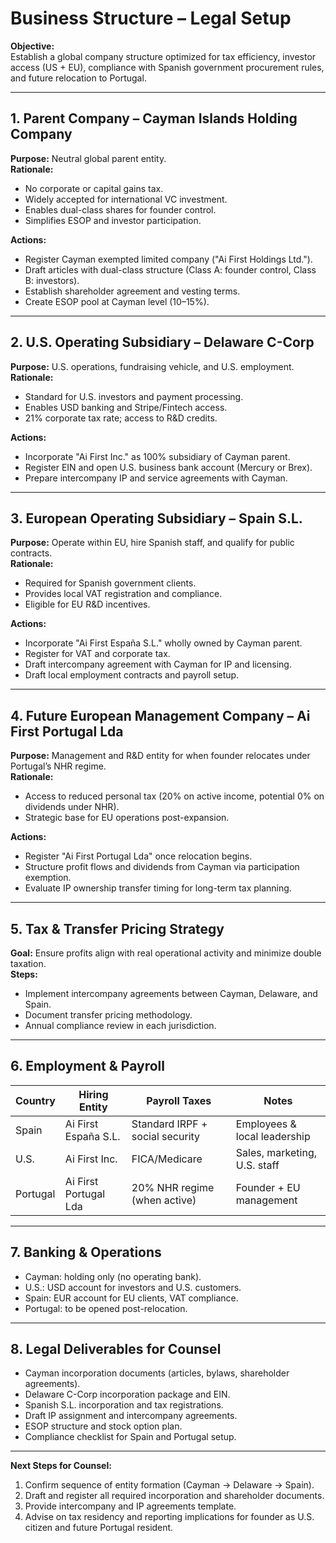 


# Business Structure – Legal Setup

**Objective:**  
Establish a global company structure optimized for tax efficiency, investor access (US + EU), compliance with Spanish government procurement rules, and future relocation to Portugal.

---

## 1. Parent Company – Cayman Islands Holding Company
**Purpose:** Neutral global parent entity.  
**Rationale:**  
- No corporate or capital gains tax.  
- Widely accepted for international VC investment.  
- Enables dual-class shares for founder control.  
- Simplifies ESOP and investor participation.

**Actions:**  
- Register Cayman exempted limited company ("Ai First Holdings Ltd.").  
- Draft articles with dual-class structure (Class A: founder control, Class B: investors).  
- Establish shareholder agreement and vesting terms.  
- Create ESOP pool at Cayman level (10–15%).

---

## 2. U.S. Operating Subsidiary – Delaware C-Corp
**Purpose:** U.S. operations, fundraising vehicle, and U.S. employment.  
**Rationale:**  
- Standard for U.S. investors and payment processing.  
- Enables USD banking and Stripe/Fintech access.  
- 21% corporate tax rate; access to R&D credits.

**Actions:**  
- Incorporate "Ai First Inc." as 100% subsidiary of Cayman parent.  
- Register EIN and open U.S. business bank account (Mercury or Brex).  
- Prepare intercompany IP and service agreements with Cayman.

---

## 3. European Operating Subsidiary – Spain S.L.
**Purpose:** Operate within EU, hire Spanish staff, and qualify for public contracts.  
**Rationale:**  
- Required for Spanish government clients.  
- Provides local VAT registration and compliance.  
- Eligible for EU R&D incentives.

**Actions:**  
- Incorporate "Ai First España S.L." wholly owned by Cayman parent.  
- Register for VAT and corporate tax.  
- Draft intercompany agreement with Cayman for IP and licensing.  
- Draft local employment contracts and payroll setup.

---

## 4. Future European Management Company – Ai First Portugal Lda
**Purpose:** Management and R&D entity for when founder relocates under Portugal’s NHR regime.  
**Rationale:**  
- Access to reduced personal tax (20% on active income, potential 0% on dividends under NHR).  
- Strategic base for EU operations post-expansion.

**Actions:**  
- Register "Ai First Portugal Lda" once relocation begins.  
- Structure profit flows and dividends from Cayman via participation exemption.  
- Evaluate IP ownership transfer timing for long-term tax planning.

---

## 5. Tax & Transfer Pricing Strategy
**Goal:** Ensure profits align with real operational activity and minimize double taxation.  
**Steps:**  
- Implement intercompany agreements between Cayman, Delaware, and Spain.  
- Document transfer pricing methodology.  
- Annual compliance review in each jurisdiction.

---

## 6. Employment & Payroll
| Country | Hiring Entity | Payroll Taxes | Notes |
|----------|----------------|---------------|--------|
| Spain | Ai First España S.L. | Standard IRPF + social security | Employees & local leadership |
| U.S. | Ai First Inc. | FICA/Medicare | Sales, marketing, U.S. staff |
| Portugal | Ai First Portugal Lda | 20% NHR regime (when active) | Founder + EU management |

---

## 7. Banking & Operations
- Cayman: holding only (no operating bank).  
- U.S.: USD account for investors and U.S. customers.  
- Spain: EUR account for EU clients, VAT compliance.  
- Portugal: to be opened post-relocation.

---

## 8. Legal Deliverables for Counsel
- Cayman incorporation documents (articles, bylaws, shareholder agreements).  
- Delaware C-Corp incorporation package and EIN.  
- Spanish S.L. incorporation and tax registrations.  
- Draft IP assignment and intercompany agreements.  
- ESOP structure and stock option plan.  
- Compliance checklist for Spain and Portugal setup.

---

**Next Steps for Counsel:**  
1. Confirm sequence of entity formation (Cayman → Delaware → Spain).  
2. Draft and register all required incorporation and shareholder documents.  
3. Provide intercompany and IP agreements template.  
4. Advise on tax residency and reporting implications for founder as U.S. citizen and future Portugal resident.  